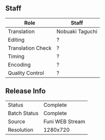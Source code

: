 ## Staff

| Role              | Staff                                |
|-------------------|--------------------------------------|
| Translation       | Nobuaki Taguchi                      |
| Editing           | ?                                    | 
| Translation Check | ?                                    |
| Timing            | ?                                    |
| Encoding          | ?                                    |
| Quality Control   | ?                                    |

## Release Info

|              |                 |
|--------------|-----------------|
| Status       | Complete        |
| Batch Status | Complete        |
| Source       | Funi WEB Stream |
| Resolution   | 1280x720        |
